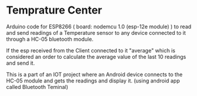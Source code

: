 # Temprature Center

Arduino code for ESP8266 ( board: nodemcu 1.0 (esp-12e module) ) to read and send readings of a Temperature sensor to any device connected to it through a HC-05 bluetooth module.

If the esp received from the Client connected to it "average" which is considered an order to calculate the average value of the last 10 readings and send it. 

This is a part of an IOT project where an Android device connects to the HC-05 module and gets the readings and display it. (using android app called Bluetooth Teminal)
